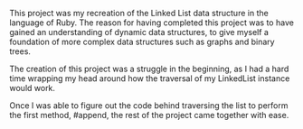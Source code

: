 This project was my recreation of the Linked List data structure in the language of Ruby. The reason for having completed this project was to have gained an understanding of dynamic data structures, to give myself a foundation of more complex data structures such as graphs and binary trees.

The creation of this project was a struggle in the beginning, as I had a hard time wrapping my head around how the traversal of my LinkedList instance would work.

Once I was able to figure out the code behind traversing the list to perform the first method, #append, the rest of the project came together with ease.
